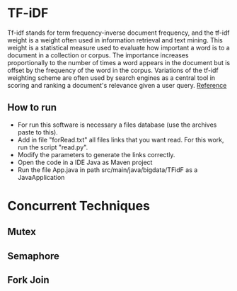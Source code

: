 # TF-iDF

Tf-idf stands for term frequency-inverse document frequency, and the tf-idf weight is a weight often used in information retrieval and text mining. This weight is a statistical measure used to evaluate how important a word is to a document in a collection or corpus. The importance increases proportionally to the number of times a word appears in the document but is offset by the frequency of the word in the corpus. Variations of the tf-idf weighting scheme are often used by search engines as a central tool in scoring and ranking a document's relevance given a user query. [Reference](http://www.tfidf.com/)

## How to run

 - For run this software is necessary a files database (use the archives paste to this). 
 - Add in file "forRead.txt" all files links that you want read. For this work, run the script "read.py". 
 - Modify the parameters to generate the links correctly. 
 - Open the code in a IDE Java as Maven project
 - Run the file App.java in path src/main/java/bigdata/TFidF as a JavaApplication

# Concurrent Techniques

## Mutex

## Semaphore

## Fork Join

